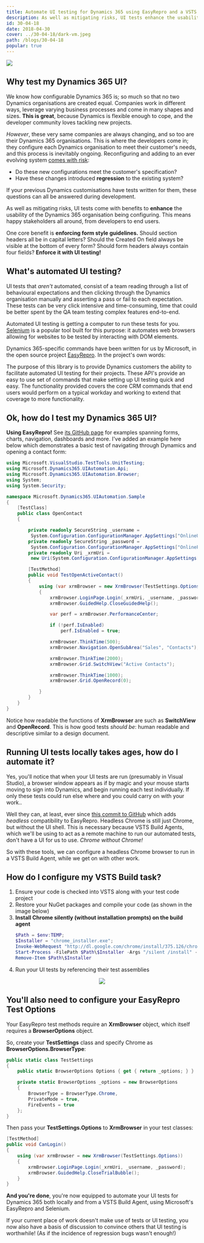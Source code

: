 ```yaml
---
title: Automate UI testing for Dynamics 365 using EasyRepro and a VSTS Build Agent
description: As well as mitigating risks, UI tests enhance the usability of the Dynamics 365 environment. This means happy stakeholders all around, from developers to end users.
id: 30-04-18
date: 2018-04-30
cover: ../30-04-18/dark-vm.jpeg
path: /blogs/30-04-18
popular: true
---
```


<img src='dark-vm.jpeg' />

<style>
blockquote {
  background: #f9f9f9;
  border-left: 10px solid #ccc;
  margin: 1.5em 10px;
  padding: 0.5em 10px;
  quotes: "\201C""\201D""\2018""\2019";
}
blockquote:before {
  color: #ccc;
  content: open-quote;
  font-size: 4em;
  line-height: 0.1em;
  margin-right: 0.25em;
  vertical-align: -0.4em;
}
blockquote p {
  display: inline;
}
</style>

<h2>
Why test my Dynamics 365 UI?
</h2>
<p>
We know how configurable Dynamics 365 is; so much so that no two Dynamics organisations are created equal. Companies work in different ways, leverage varying business processes and come in many shapes and sizes. <b>This is great</b>, because Dynamics is flexible enough to cope, and the developer community loves tackling new projects.
</p>

<p>
<i>However</i>, these very same companies are always changing, and so too are their Dynamics 365 organisations. This is where the developers come in; they configure each Dynamics organisation to meet their customer's needs, and this process is inevitably ongoing. Reconfiguring and adding to an ever evolving system <u>comes with risk</u>:
<ul>
<li>Do these new configurations meet the customer's specification?</li>
<li>Have these changes introduced <b>regression</b> to the existing system?</li>
</ul>
</p>
If your previous Dynamics customisations have tests written for them, these questions can all be answered during development.

<p>
As well as mitigating risks, UI tests come with benefits to <b>enhance</b> the usability of the Dynamics 365 organisation being configuring. This means happy stakeholders all around, from developers to end users.
</p>
One core benefit is <b>enforcing form style guidelines.</b> Should section headers all be in capital letters? Should the Created On field always be visible at the bottom of every form? Should form headers always contain four fields? <b>Enforce it with UI testing!</b></li>
</p>
<h2>
What's automated UI testing?
</h2>
<p>
UI tests that <i>aren't</i> automated, consist of a team reading through a list of behavioural expectations and then clicking through the Dynamics organisation manually and asserting a pass or fail to each expectation. These tests can be very click intensive and time-consuming, time that could be better spent by the QA team testing complex features end-to-end.
</p>

<p>
Automated UI testing is getting a computer to run these tests for you. <a href="https://www.seleniumhq.org/">Selenium</a> is a popular tool built for this purpose: it automates web browsers allowing for websites to be tested by interacting with DOM elements.
</p>

<p>
Dynamics 365-specific commands have been written for us by Microsoft, in the open source project <a href="https://github.com/Microsoft/EasyRepro">EasyRepro</a>. In the project's own words:
<p class="blockquote">
The purpose of this library is to provide Dynamics customers the ability to facilitate automated UI testing for their projects. These API's provide an easy to use set of commands that make setting up UI testing quick and easy. The functionality provided covers the core CRM commands that end users would perform on a typical workday and working to extend that coverage to more functionality.
</p>
</p>

<h2>
Ok, how do I test my Dynamics 365 UI?
</h2>
<p>
<b>Using EasyRepro!</b> See <a href="https://github.com/Microsoft/EasyRepro">its GitHub page</a> for examples spanning forms, charts, navigation, dashboards and more. I've added an example here below which demonstrates a basic test of navigating through Dynamics and opening a contact form:
</p>

```cs
using Microsoft.VisualStudio.TestTools.UnitTesting;
using Microsoft.Dynamics365.UIAutomation.Api;
using Microsoft.Dynamics365.UIAutomation.Browser;
using System;
using System.Security;

namespace Microsoft.Dynamics365.UIAutomation.Sample
{
    [TestClass]
    public class OpenContact
    {

        private readonly SecureString _username =
         System.Configuration.ConfigurationManager.AppSettings["OnlineUsername"].ToSecureString();
        private readonly SecureString _password =
         System.Configuration.ConfigurationManager.AppSettings["OnlinePassword"].ToSecureString();
        private readonly Uri _xrmUri =
         new Uri(System.Configuration.ConfigurationManager.AppSettings["OnlineCrmUrl"].ToString());

        [TestMethod]
        public void TestOpenActiveContact()
        {
            using (var xrmBrowser = new XrmBrowser(TestSettings.Options))
            {
                xrmBrowser.LoginPage.Login(_xrmUri, _username, _password);
                xrmBrowser.GuidedHelp.CloseGuidedHelp();

                var perf = xrmBrowser.PerformanceCenter;

                if (!perf.IsEnabled)
                    perf.IsEnabled = true;

                xrmBrowser.ThinkTime(500);
                xrmBrowser.Navigation.OpenSubArea("Sales", "Contacts");

                xrmBrowser.ThinkTime(2000);
                xrmBrowser.Grid.SwitchView("Active Contacts");

                xrmBrowser.ThinkTime(1000);
                xrmBrowser.Grid.OpenRecord(0);

            }
        }
    }
}
```

<p>
Notice how readable the functions of <b>XrmBrowser</b> are such as <b>SwitchView</b> and <b>OpenRecord</b>. This is how good tests <i>should be</i>: human readable and descriptive similar to a design document.
</p>

<h2>
Running UI tests locally takes ages, how do I automate it?
</h2>
<p>
Yes, you'll notice that when your UI tests are run (presumably in Visual Studio), a browser window appears as if by magic and your mouse starts moving to sign into Dynamics, and begin running each test individually. If only these tests could run else where and you could carry on with your work.. 
</p>

<p>
Well they can, at least, ever since <a href="https://github.com/camelCaseDave/EasyRepro/commit/e34b5cae67393f7cc789313fd60536ae326f4fdb">this commit to GitHub</a> which adds <i>headless</i> compatibility to EasyRepro. Headless Chrome is still just Chrome, but without the UI shell. This is necessary because VSTS Build Agents, which we'll be using to act as a remote machine to run our automated tests, don't have a UI for us to use. <i>Chrome without Chrome!</i>
</p>

<p>
So with these tools, we can configure a headless Chrome browser to run in a VSTS Build Agent, while we get on with other work.
</p>

<h2>
How do I configure my VSTS Build task?
</h2>

<p>
<ol>
<li>Ensure your code is checked into VSTS along with your test code project</li>
<li>Restore your NuGet packages and compile your code (as shown in the image below)</li>
<li><b>Install Chrome silently (without installation prompts) on the build agent</b>
</li>

```powershell
$Path = $env:TEMP;
$Installer = "chrome_installer.exe";
Invoke-WebRequest "http://dl.google.com/chrome/install/375.126/chrome_installer.exe" -OutFile $Path\$Installer;
Start-Process -FilePath $Path\$Installer -Args "/silent /install" -Verb RunAs -Wait;
Remove-Item $Path\$Installer
```

<li>
Run your UI tests by referencing their test assemblies
</li>
</ol>
</p>

<p>
<div class="separator" style="clear: both; text-align: center;"><img border="0" src="https://2.bp.blogspot.com/-ogXGymfKrBU/Wuce3zJ-ciI/AAAAAAAAAYI/YkEEmynJU58P_qRxav830s5JBqhHt5XQQCLcBGAs/s1600/uitestbuildagent.PNG" data-original-width="871" data-original-height="279" /></div>
</p>

<h2>
You'll also need to configure your EasyRepro Test Options
</h2>

<p>
Your EasyRepro test methods require an <b>XrmBrowser</b> object, which itself requires a <b>BrowserOptions</b> object.
</p>

<p>
So, create your <b>TestSettings</b> class and specify Chrome as <b>BrowserOptions.BrowserType</b>:
</p>

```csharp
public static class TestSettings
{
    public static BrowserOptions Options { get { return _options; } }

    private static BrowserOptions _options = new BrowserOptions
    {
        BrowserType = BrowserType.Chrome,
        PrivateMode = true,
        FireEvents = true
    };
}
```

Then pass your <b>TestSettings.Options</b> to <b>XrmBrowser</b> in your test classes:

```csharp
[TestMethod]
public void CanLogin()
{
    using (var xrmBrowser = new XrmBrowser(TestSettings.Options))
    {
        xrmBrowser.LoginPage.Login(_xrmUri, _username, _password);
        xrmBrowser.GuidedHelp.CloseTrialBubble();
    }
}
```

<p>
<b>And you're done</b>, you're now equipped to automate your UI tests for Dynamics 365 both locally and from a VSTS Build Agent, using Microsoft's EasyRepro and Selenium.
</p>

<p>
If your current place of work doesn't make use of tests or UI testing, you now also have a basis of discussion to convince others that UI testing is worthwhile! (As if the incidence of regression bugs wasn't enough!)
</p>
